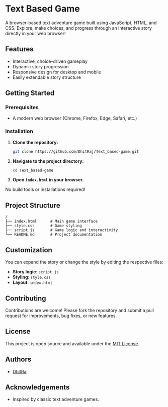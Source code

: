 # Text Based Game

A browser-based text adventure game built using JavaScript, HTML, and CSS. Explore, make choices, and progress through an interactive story directly in your web browser!

## Features

- Interactive, choice-driven gameplay
- Dynamic story progression
- Responsive design for desktop and mobile
- Easily extendable story structure



## Getting Started

### Prerequisites

- A modern web browser (Chrome, Firefox, Edge, Safari, etc.)

### Installation

1. **Clone the repository:**
   ```bash
   git clone https://github.com/DhitRaj/Text_based-game.git
   ```
2. **Navigate to the project directory:**
   ```bash
   cd Text_based-game
   ```
3. **Open `index.html` in your browser.**

No build tools or installations required!

## Project Structure

```text
/
├── index.html      # Main game interface
├── style.css       # Game styling
├── script.js       # Game logic and interactivity
└── README.md       # Project documentation
```

## Customization

You can expand the story or change the style by editing the respective files:

- **Story logic**: `script.js`
- **Styling**: `style.css`
- **Layout**: `index.html`

## Contributing

Contributions are welcome! Please fork the repository and submit a pull request for improvements, bug fixes, or new features.

## License

This project is open source and available under the [MIT License](LICENSE).

## Authors

- [DhitRaj](https://github.com/DhitRaj)

## Acknowledgements

- Inspired by classic text adventure games.
